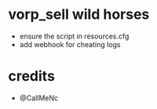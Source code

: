 # vorp_sell wild horses

*  ensure the script in resources.cfg
*  add webhook for cheating logs 

# credits

* @CallMeNc 
